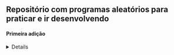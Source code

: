 <h2>Repositório com programas aleatórios para praticar e ir desenvolvendo</h2>

<h4>Primeira adição</h4>
<details><b>Scanner</b><br>
É uma classe que facilita a entrada de dados e quando utilizada em conjunto do <b>System.in</b>, que é um objeto, é o responsável pela leitura dos dados.<br>
Para conseguir ler utilizamos o método <b>next</b> com o tipo primitivo ao lado, nesse caso especifico foi: <b>nextInt</b> pois era um dado do tipo inteiro.<br>
